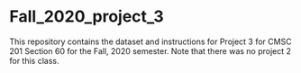 # Fall_2020_project_3
This repository contains the dataset and instructions for Project 3 for CMSC 201 Section 60 for the Fall, 2020 semester.
Note that there was no project 2 for this class.
